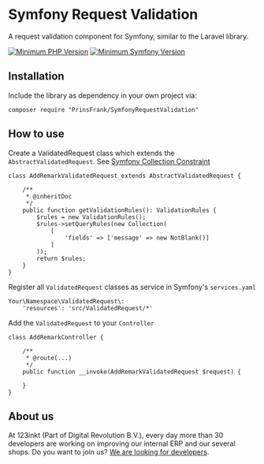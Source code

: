 # Symfony Request Validation

A request validation component for Symfony, similar to the Laravel library.

[![Minimum PHP Version](https://img.shields.io/badge/php-%3E%3D%207.1-8892BF)](https://php.net/)
[![Minimum Symfony Version](https://img.shields.io/badge/symfony-%3E%3D%204.4-brightgreen)](https://symfony.com/doc/current/validation.html)


## Installation

Include the library as dependency in your own project via: 

    composer require "PrinsFrank/SymfonyRequestValidation"

## How to use

Create a ValidatedRequest class which extends the `AbstractValidatedRequest`. See [Symfony Collection Constraint](https://symfony.com/doc/current/reference/constraints/Collection.html)

    class AddRemarkValidatedRequest extends AbstractValidatedRequest {
        
        /**
         * @inheritDoc
         */
        public function getValidationRules(): ValidationRules {
            $rules = new ValidationRules();
            $rules->setQueryRules(new Collection(
                [
                    'fields' => ['message' => new NotBlank()]
                ]
            ));
            return $rules;
        }
    }
        
Register all `ValidatedRequest` classes as service in Symfony's `services.yaml`

    Your\Namespace\ValidatedRequest\:
        'resources': 'src/ValidatedRequest/*'
        
Add the `ValidatedRequest` to your `Controller`      
                    
    class AddRemarkController {
        
        /**
         * @route(...)
         */
        public function __invoke(AddRemarkValidatedRequest $request) {
        
        }        
    }   
    
                     

## About us

At 123inkt (Part of Digital Revolution B.V.), every day more than 30 developers are working on improving our internal ERP and our several shops. Do you want to join us? [We are looking for developers](https://www.123inkt.nl/page/werken_ict.html).
